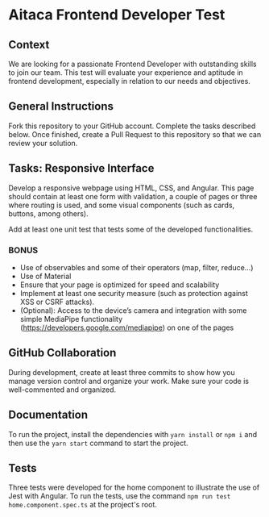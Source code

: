 # Aitaca Frontend Developer Test
## Context
We are looking for a passionate Frontend Developer with outstanding skills to join our team. This test will evaluate your experience and aptitude in frontend development, especially in relation to our needs and objectives.

## General Instructions
Fork this repository to your GitHub account. Complete the tasks described below. Once finished, create a Pull Request to this repository so that we can review your solution.

## Tasks: Responsive Interface
Develop a responsive webpage using HTML, CSS, and Angular. This page should contain at least one form with validation, a couple of pages or three where routing is used, and some visual components (such as cards, buttons, among others).

Add at least one unit test that tests some of the developed functionalities.

### BONUS

- Use of observables and some of their operators (map, filter, reduce…)
- Use of Material
- Ensure that your page is optimized for speed and scalability
- Implement at least one security measure (such as protection against XSS or CSRF attacks).
- (Optional): Access to the device’s camera and integration with some simple MediaPipe functionality (https://developers.google.com/mediapipe) on one of the pages

## GitHub Collaboration
During development, create at least three commits to show how you manage version control and organize your work. Make sure your code is well-commented and organized.

## Documentation
To run the project, install the dependencies with `yarn install` or `npm i` and then use the `yarn start` command to start the project.

## Tests
Three tests were developed for the home component to illustrate the use of Jest with Angular. To run the tests, use the command `npm run test home.component.spec.ts` at the project's root.